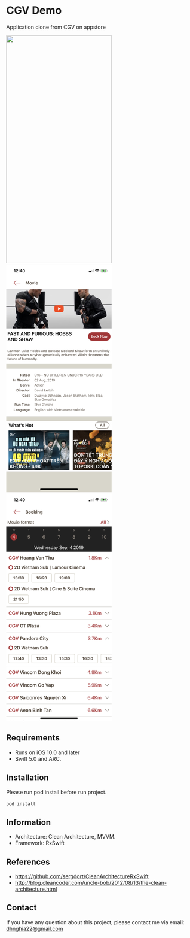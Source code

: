 # CGV Demo

Application clone from CGV on appstore

<img src="Screenshots/screenshot_1.png" width="282" height="609">

<img src="Screenshots/screenshot_2.png" width="282" height="609">

<img src="Screenshots/screenshot_3.png" width="282" height="609">


## Requirements

- Runs on iOS 10.0 and later
- Swift 5.0  and ARC.

## Installation

Please run pod install before run project.

```ruby
pod install
```
## Information

- Architecture: Clean Architecture, MVVM.
- Framework: RxSwift

## References

- https://github.com/sergdort/CleanArchitectureRxSwift
- http://blog.cleancoder.com/uncle-bob/2012/08/13/the-clean-architecture.html

## Contact

If you have any question about this project, please contact me via email: dhnghia22@gmail.com


